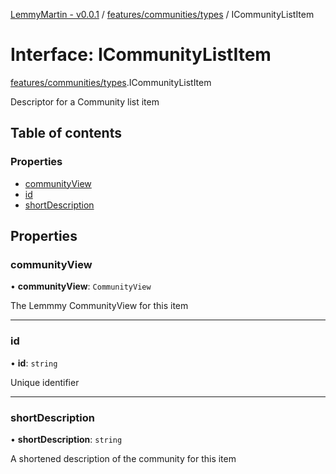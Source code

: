[LemmyMartin - v0.0.1](../README.md) / [features/communities/types](../modules/features_communities_types.md) / ICommunityListItem

# Interface: ICommunityListItem

[features/communities/types](../modules/features_communities_types.md).ICommunityListItem

Descriptor for a Community list item

## Table of contents

### Properties

- [communityView](features_communities_types.ICommunityListItem.md#communityview)
- [id](features_communities_types.ICommunityListItem.md#id)
- [shortDescription](features_communities_types.ICommunityListItem.md#shortdescription)

## Properties

### communityView

• **communityView**: `CommunityView`

The Lemmmy CommunityView for this item

___

### id

• **id**: `string`

Unique identifier

___

### shortDescription

• **shortDescription**: `string`

A shortened description of the community for this item
